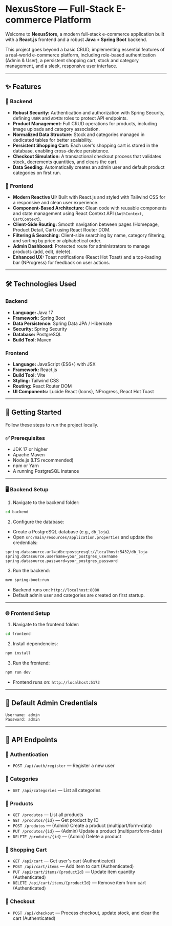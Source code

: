 
# NexusStore — Full-Stack E-commerce Platform

Welcome to **NexusStore**, a modern full-stack e-commerce application built with a **React.js** frontend and a robust **Java + Spring Boot** backend.

This project goes beyond a basic CRUD, implementing essential features of a real-world e-commerce platform, including role-based authentication (Admin & User), a persistent shopping cart, stock and category management, and a sleek, responsive user interface.

---

## ✨ Features

### 🔗 Backend

- **Robust Security:** Authentication and authorization with Spring Security, defining `USER` and `ADMIN` roles to protect API endpoints.
- **Product Management:** Full CRUD operations for products, including image uploads and category association.
- **Normalized Data Structure:** Stock and categories managed in dedicated tables for better scalability.
- **Persistent Shopping Cart:** Each user's shopping cart is stored in the database, enabling cross-device persistence.
- **Checkout Simulation:** A transactional checkout process that validates stock, decrements quantities, and clears the cart.
- **Data Seeding:** Automatically creates an admin user and default product categories on first run.

### 🎨 Frontend

- **Modern Reactive UI:** Built with React.js and styled with Tailwind CSS for a responsive and clean user experience.
- **Component-Based Architecture:** Clean code with reusable components and state management using React Context API (`AuthContext`, `CartContext`).
- **Client-Side Routing:** Smooth navigation between pages (Homepage, Product Detail, Cart) using React Router DOM.
- **Filtering & Searching:** Client-side searching by name, category filtering, and sorting by price or alphabetical order.
- **Admin Dashboard:** Protected route for administrators to manage products (add, edit, delete).
- **Enhanced UX:** Toast notifications (React Hot Toast) and a top-loading bar (NProgress) for feedback on user actions.

---

## 🛠️ Technologies Used

### Backend

- **Language:** Java 17
- **Framework:** Spring Boot
- **Data Persistence:** Spring Data JPA / Hibernate
- **Security:** Spring Security
- **Database:** PostgreSQL
- **Build Tool:** Maven

### Frontend

- **Language:** JavaScript (ES6+) with JSX
- **Framework:** React.js
- **Build Tool:** Vite
- **Styling:** Tailwind CSS
- **Routing:** React Router DOM
- **UI Components:** Lucide React (Icons), NProgress, React Hot Toast

---

## 🚀 Getting Started

Follow these steps to run the project locally.

### ✅ Prerequisites

- JDK 17 or higher
- Apache Maven
- Node.js (LTS recommended)
- npm or Yarn
- A running PostgreSQL instance

---

### 🖥️ Backend Setup

1. Navigate to the backend folder:

```bash
cd backend
```

2. Configure the database:

- Create a PostgreSQL database (e.g., `db_loja`).
- Open `src/main/resources/application.properties` and update the credentials:

```properties
spring.datasource.url=jdbc:postgresql://localhost:5432/db_loja
spring.datasource.username=your_postgres_username
spring.datasource.password=your_postgres_password
```

3. Run the backend:

```bash
mvn spring-boot:run
```

- Backend runs on: `http://localhost:8080`
- Default admin user and categories are created on first startup.

---

### 🌐 Frontend Setup

1. Navigate to the frontend folder:

```bash
cd frontend
```

2. Install dependencies:

```bash
npm install
```

3. Run the frontend:

```bash
npm run dev
```

- Frontend runs on: `http://localhost:5173`

---

## 🔐 Default Admin Credentials

```
Username: admin
Password: admin
```

---

## 📑 API Endpoints

### 🔸 Authentication

- `POST /api/auth/register` — Register a new user

### 🔸 Categories

- `GET /api/categories` — List all categories

### 🔸 Products

- `GET /produtos` — List all products
- `GET /produtos/{id}` — Get product by ID
- `POST /produtos` — (Admin) Create a product (multipart/form-data)
- `PUT /produtos/{id}` — (Admin) Update a product (multipart/form-data)
- `DELETE /produtos/{id}` — (Admin) Delete a product

### 🔸 Shopping Cart

- `GET /api/cart` — Get user's cart (Authenticated)
- `POST /api/cart/items` — Add item to cart (Authenticated)
- `PUT /api/cart/items/{productId}` — Update item quantity (Authenticated)
- `DELETE /api/cart/items/{productId}` — Remove item from cart (Authenticated)

### 🔸 Checkout

- `POST /api/checkout` — Process checkout, update stock, and clear the cart (Authenticated)
